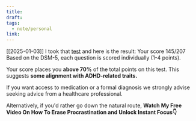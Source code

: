 ```yaml
---
title: 
draft: 
tags:
  - note/personal
link:
---
```

[[2025-01-03]] I took that [test](https://form.typeform.com/to/ejRtgCu9) and here is the result:
Your score 145/207
Based on the DSM-5, each question is scored individually (1-4 points).  

Your score places you **above 70%** of the total points on this test. This suggests **some alignment with ADHD-related traits.**  
  
If you want access to medication or a formal diagnosis we strongly advise seeking advice from a healthcare professional.  
  
Alternatively, if you'd rather go down the natural route, **Watch My Free Video On How To Erase Procrastination and Unlock Instant Focus👇**